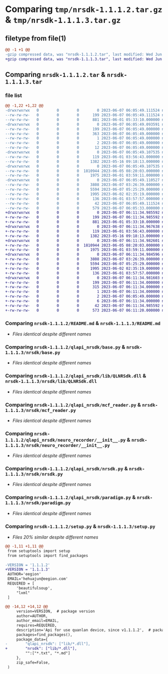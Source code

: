 # Comparing `tmp/nrsdk-1.1.1.2.tar.gz` & `tmp/nrsdk-1.1.1.3.tar.gz`

## filetype from file(1)

```diff
@@ -1 +1 @@
-gzip compressed data, was "nrsdk-1.1.1.2.tar", last modified: Wed Jun  7 06:05:49 2023, max compression
+gzip compressed data, was "nrsdk-1.1.1.3.tar", last modified: Wed Jun  7 06:11:34 2023, max compression
```

## Comparing `nrsdk-1.1.1.2.tar` & `nrsdk-1.1.1.3.tar`

### file list

```diff
@@ -1,22 +1,22 @@
-drwxrwxrwx   0        0        0        0 2023-06-07 06:05:49.111524 nrsdk-1.1.1.2/
--rw-rw-rw-   0        0        0      199 2023-06-07 06:05:49.111524 nrsdk-1.1.1.2/PKG-INFO
--rw-rw-rw-   0        0        0      881 2023-06-01 05:33:10.000000 nrsdk-1.1.1.2/README.md
-drwxrwxrwx   0        0        0        0 2023-06-07 06:05:49.093591 nrsdk-1.1.1.2/nrsdk.egg-info/
--rw-rw-rw-   0        0        0      199 2023-06-07 06:05:49.000000 nrsdk-1.1.1.2/nrsdk.egg-info/PKG-INFO
--rw-rw-rw-   0        0        0      363 2023-06-07 06:05:49.000000 nrsdk-1.1.1.2/nrsdk.egg-info/SOURCES.txt
--rw-rw-rw-   0        0        0        1 2023-06-07 06:05:49.000000 nrsdk-1.1.1.2/nrsdk.egg-info/dependency_links.txt
--rw-rw-rw-   0        0        0        2 2023-06-07 06:05:49.000000 nrsdk-1.1.1.2/nrsdk.egg-info/not-zip-safe
--rw-rw-rw-   0        0        0       12 2023-06-07 06:05:49.000000 nrsdk-1.1.1.2/nrsdk.egg-info/top_level.txt
-drwxrwxrwx   0        0        0        0 2023-06-07 06:05:49.107535 nrsdk-1.1.1.2/qlapi_nrsdk/
--rw-rw-rw-   0        0        0      119 2023-06-01 03:56:43.000000 nrsdk-1.1.1.2/qlapi_nrsdk/__init__.py
--rw-rw-rw-   0        0        0     1382 2023-05-16 09:18:13.000000 nrsdk-1.1.1.2/qlapi_nrsdk/base.py
-drwxrwxrwx   0        0        0        0 2023-06-07 06:05:49.107535 nrsdk-1.1.1.2/qlapi_nrsdk/lib/
--rw-rw-rw-   0        0        0  1810944 2023-06-05 08:20:03.000000 nrsdk-1.1.1.2/qlapi_nrsdk/lib/QLNRSdk.dll
--rw-rw-rw-   0        0        0     1975 2023-06-01 03:59:11.000000 nrsdk-1.1.1.2/qlapi_nrsdk/mcf_reader.py
-drwxrwxrwx   0        0        0        0 2023-06-07 06:05:49.110527 nrsdk-1.1.1.2/qlapi_nrsdk/neuro_recorder/
--rw-rw-rw-   0        0        0     3808 2023-06-07 03:26:39.000000 nrsdk-1.1.1.2/qlapi_nrsdk/neuro_recorder/__init__.py
--rw-rw-rw-   0        0        0     5594 2023-06-07 05:25:29.000000 nrsdk-1.1.1.2/qlapi_nrsdk/nrsdk.py
--rw-rw-rw-   0        0        0     1995 2023-06-02 02:35:19.000000 nrsdk-1.1.1.2/qlapi_nrsdk/paradigm.py
--rw-rw-rw-   0        0        0      136 2023-06-01 03:57:57.000000 nrsdk-1.1.1.2/qlapi_nrsdk/rsa.py
--rw-rw-rw-   0        0        0       42 2023-06-07 06:05:49.111524 nrsdk-1.1.1.2/setup.cfg
--rw-rw-rw-   0        0        0      579 2023-06-07 06:05:33.000000 nrsdk-1.1.1.2/setup.py
+drwxrwxrwx   0        0        0        0 2023-06-07 06:11:34.985592 nrsdk-1.1.1.3/
+-rw-rw-rw-   0        0        0      199 2023-06-07 06:11:34.985592 nrsdk-1.1.1.3/PKG-INFO
+-rw-rw-rw-   0        0        0      881 2023-06-01 05:33:10.000000 nrsdk-1.1.1.3/README.md
+drwxrwxrwx   0        0        0        0 2023-06-07 06:11:34.967638 nrsdk-1.1.1.3/nrsdk/
+-rw-rw-rw-   0        0        0      119 2023-06-01 03:56:43.000000 nrsdk-1.1.1.3/nrsdk/__init__.py
+-rw-rw-rw-   0        0        0     1382 2023-05-16 09:18:13.000000 nrsdk-1.1.1.3/nrsdk/base.py
+drwxrwxrwx   0        0        0        0 2023-06-07 06:11:34.982601 nrsdk-1.1.1.3/nrsdk/lib/
+-rw-rw-rw-   0        0        0  1810944 2023-06-05 08:20:03.000000 nrsdk-1.1.1.3/nrsdk/lib/QLNRSdk.dll
+-rw-rw-rw-   0        0        0     1975 2023-06-01 03:59:11.000000 nrsdk-1.1.1.3/nrsdk/mcf_reader.py
+drwxrwxrwx   0        0        0        0 2023-06-07 06:11:34.984596 nrsdk-1.1.1.3/nrsdk/neuro_recorder/
+-rw-rw-rw-   0        0        0     3808 2023-06-07 03:26:39.000000 nrsdk-1.1.1.3/nrsdk/neuro_recorder/__init__.py
+-rw-rw-rw-   0        0        0     5594 2023-06-07 05:25:29.000000 nrsdk-1.1.1.3/nrsdk/nrsdk.py
+-rw-rw-rw-   0        0        0     1995 2023-06-02 02:35:19.000000 nrsdk-1.1.1.3/nrsdk/paradigm.py
+-rw-rw-rw-   0        0        0      136 2023-06-01 03:57:57.000000 nrsdk-1.1.1.3/nrsdk/rsa.py
+drwxrwxrwx   0        0        0        0 2023-06-07 06:11:34.981603 nrsdk-1.1.1.3/nrsdk.egg-info/
+-rw-rw-rw-   0        0        0      199 2023-06-07 06:11:34.000000 nrsdk-1.1.1.3/nrsdk.egg-info/PKG-INFO
+-rw-rw-rw-   0        0        0      315 2023-06-07 06:11:34.000000 nrsdk-1.1.1.3/nrsdk.egg-info/SOURCES.txt
+-rw-rw-rw-   0        0        0        1 2023-06-07 06:11:34.000000 nrsdk-1.1.1.3/nrsdk.egg-info/dependency_links.txt
+-rw-rw-rw-   0        0        0        2 2023-06-07 06:05:49.000000 nrsdk-1.1.1.3/nrsdk.egg-info/not-zip-safe
+-rw-rw-rw-   0        0        0        6 2023-06-07 06:11:34.000000 nrsdk-1.1.1.3/nrsdk.egg-info/top_level.txt
+-rw-rw-rw-   0        0        0       42 2023-06-07 06:11:34.985592 nrsdk-1.1.1.3/setup.cfg
+-rw-rw-rw-   0        0        0      573 2023-06-07 06:11:20.000000 nrsdk-1.1.1.3/setup.py
```

### Comparing `nrsdk-1.1.1.2/README.md` & `nrsdk-1.1.1.3/README.md`

 * *Files identical despite different names*

### Comparing `nrsdk-1.1.1.2/qlapi_nrsdk/base.py` & `nrsdk-1.1.1.3/nrsdk/base.py`

 * *Files identical despite different names*

### Comparing `nrsdk-1.1.1.2/qlapi_nrsdk/lib/QLNRSdk.dll` & `nrsdk-1.1.1.3/nrsdk/lib/QLNRSdk.dll`

 * *Files identical despite different names*

### Comparing `nrsdk-1.1.1.2/qlapi_nrsdk/mcf_reader.py` & `nrsdk-1.1.1.3/nrsdk/mcf_reader.py`

 * *Files identical despite different names*

### Comparing `nrsdk-1.1.1.2/qlapi_nrsdk/neuro_recorder/__init__.py` & `nrsdk-1.1.1.3/nrsdk/neuro_recorder/__init__.py`

 * *Files identical despite different names*

### Comparing `nrsdk-1.1.1.2/qlapi_nrsdk/nrsdk.py` & `nrsdk-1.1.1.3/nrsdk/nrsdk.py`

 * *Files identical despite different names*

### Comparing `nrsdk-1.1.1.2/qlapi_nrsdk/paradigm.py` & `nrsdk-1.1.1.3/nrsdk/paradigm.py`

 * *Files identical despite different names*

### Comparing `nrsdk-1.1.1.2/setup.py` & `nrsdk-1.1.1.3/setup.py`

 * *Files 20% similar despite different names*

```diff
@@ -1,11 +1,11 @@
 from setuptools import setup
 from setuptools import find_packages
 
-VERSION = '1.1.1.2'
+VERSION = '1.1.1.3'
 AUTHOR='eegion'
 EMAIL='hehuajun@eegion.com'
 REQUIRED = [
     'beautifulsoup',
     "lxml"
 ]
 
@@ -14,12 +14,12 @@
     version=VERSION,  # package version
     author=AUTHOR,
     author_email=EMAIL,
     requires=REQUIRED,
     description='Api for use quanlan device, since v1.1.1.2',  # package description
     packages=find_packages(),
     package_data={
-        "qlapi_nrsdk": ["lib/*.dll"],
+        "nrsdk": ["lib/*.dll"],
         "":["*.txt", "*.md"]
     },
     zip_safe=False,
 )
```

